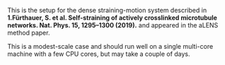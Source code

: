 This is the setup for the dense straining-motion system described in **1.Fürthauer, S. et al. Self-straining of actively crosslinked microtubule networks. Nat. Phys. 15, 1295–1300 (2019).** and appeared in the aLENS method paper.

This is a modest-scale case and should run well on a single multi-core machine with a few CPU cores, but may take a couple of days.
